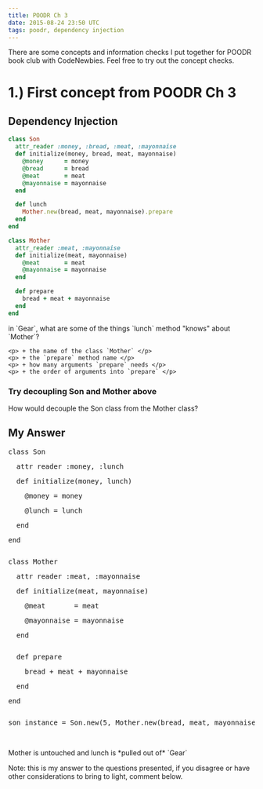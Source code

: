 ```yaml
---
title: POODR Ch 3
date: 2015-08-24 23:50 UTC
tags: poodr, dependency injection
---
```


There are some concepts and information checks I put together for POODR book club with CodeNewbies.  Feel free to try out the concept checks.

# 1.) First concept from POODR Ch 3

## Dependency Injection

~~~ ruby
class Son
  attr_reader :money, :bread, :meat, :mayonnaise
  def initialize(money, bread, meat, mayonnaise)
    @money      = money
    @bread      = bread
    @meat       = meat
    @mayonnaise = mayonnaise
  end

  def lunch
    Mother.new(bread, meat, mayonnaise).prepare
  end
end

class Mother
  attr_reader :meat, :mayonnaise
  def initialize(meat, mayonnaise)
    @meat       = meat
    @mayonnaise = mayonnaise
  end

  def prepare
    bread + meat + mayonnaise
  end
end
~~~

<div class="question"> in `Gear`, what are some of the things `lunch` method "knows" about `Mother`? 
  <div class="answer">
  
    <p> + the name of the class `Mother` </p>
    <p> + the `prepare` method name </p>
    <p> + how many arguments `prepare` needs </p>
    <p> + the order of arguments into `prepare` </p>
  
  </div>
</div>


### Try decoupling Son and Mother above

<div class="question"> How would decouple the Son class from the Mother class? 
  <div class="answer">
    <h2> My Answer </h2>
    <pre>class Son</pre>
    <pre>  attr_reader :money, :lunch</pre>
    <pre>  def initialize(money, lunch)</pre>
    <pre>    @money = money</pre>
    <pre>    @lunch = lunch</pre>
    <pre>  end</pre>
    <pre>end</pre>
    <pre></pre>
    <pre>class Mother</pre>
    <pre>  attr_reader :meat, :mayonnaise</pre>
    <pre>  def initialize(meat, mayonnaise)</pre>
    <pre>    @meat       = meat</pre>
    <pre>    @mayonnaise = mayonnaise</pre>
    <pre>  end</pre>
    <pre></pre>
    <pre>  def prepare</pre>
    <pre>    bread + meat + mayonnaise</pre>
    <pre>  end</pre>
    <pre>end</pre>
    <pre></pre>
    <pre>son_instance = Son.new(5, Mother.new(bread, meat, mayonnaise).prepare)</pre>
    <br />
    <p>Mother is untouched and lunch is *pulled out of* `Gear`</p>
  </div>
</div>

Note: this is my answer to the questions presented, if you disagree or have other considerations to bring to light, comment below.
